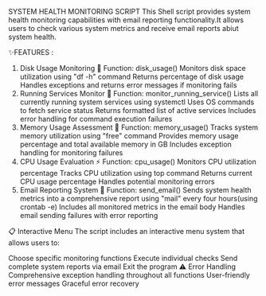 SYSTEM HEALTH MONITORING SCRIPT
This Shell script provides system health monitoring capabilities with email reporting functionality.It allows users to check various system metrics and receive email reports abiut system health.

✨FEATURES :
1. Disk Usage Monitoring 💾
Function: disk_usage()
Monitors disk space utilization using "df -h" command
Returns percentage of disk usage
Handles exceptions and returns error messages if monitoring fails
2. Running Services Monitor 🔄
Function: monitor_running_service()
Lists all currently running system services using systemctl
Uses OS commands to fetch service status
Returns formatted list of active services
Includes error handling for command execution failures
3. Memory Usage Assessment 🧮
Function: memory_usage()
Tracks system memory utilization using "free" command
Provides memory usage percentage and total available memory in GB
Includes exception handling for monitoring failures
4. CPU Usage Evaluation ⚡
Function: cpu_usage()
Monitors CPU utilization percentage
Tracks CPU utilization using top command
Returns current CPU usage percentage
Handles potential monitoring errors
5. Email Reporting System 📧
Function: send_email()
Sends system health metrics into a comprehensive report using "mail" every four hours(using crontab -e)
Includes all monitored metrics in the email body
Handles email sending failures with error reporting

📋 Interactive Menu
The script includes an interactive menu system that allows users to:

Choose specific monitoring functions
Execute individual checks
Send complete system reports via email
Exit the program
⚠️ Error Handling
Comprehensive exception handling throughout all functions
User-friendly error messages
Graceful error recovery
